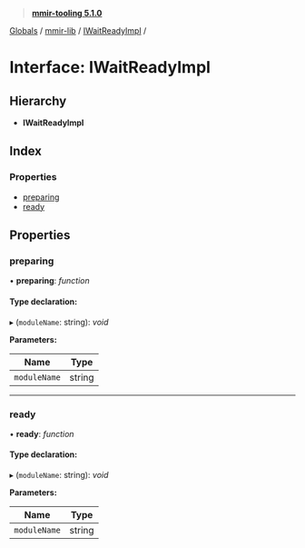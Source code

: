 > **[mmir-tooling 5.1.0](../README.md)**

[Globals](../README.md) / [mmir-lib](../modules/mmir_lib.md) / [IWaitReadyImpl](mmir_lib.iwaitreadyimpl.md) /

# Interface: IWaitReadyImpl

## Hierarchy

* **IWaitReadyImpl**

## Index

### Properties

* [preparing](mmir_lib.iwaitreadyimpl.md#preparing)
* [ready](mmir_lib.iwaitreadyimpl.md#ready)

## Properties

###  preparing

• **preparing**: *function*

#### Type declaration:

▸ (`moduleName`: string): *void*

**Parameters:**

Name | Type |
------ | ------ |
`moduleName` | string |

___

###  ready

• **ready**: *function*

#### Type declaration:

▸ (`moduleName`: string): *void*

**Parameters:**

Name | Type |
------ | ------ |
`moduleName` | string |